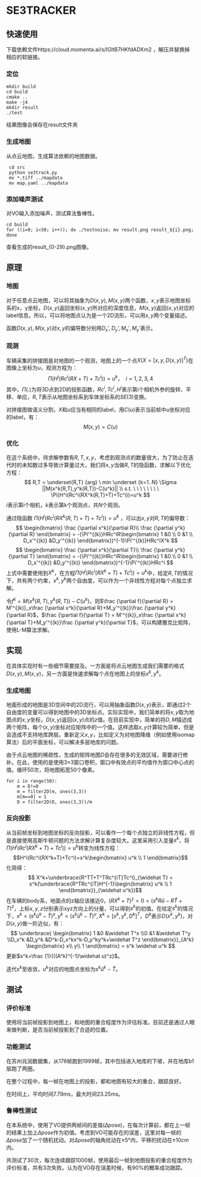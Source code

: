 # SE3TRACKER
## 快速使用
下载依赖文件https://cloud.momenta.ai/s/lGltB7HKfdADXm2 ，解压并替换掉相应的软链接。
### 定位
```
mkdir build
cd build
cmake ..
make -j4
mkdir result
./test
```
结果图像会保存在result文件夹
### 生成地图
从点云地图，生成算法依赖的地图数据。
```
 cd src
 python se3track.py
 mv *.tiff ../mapdata
 mv map.yaml ../mapdata
```
### 添加噪声测试
对VO输入添加噪声，测试算法鲁棒性。
```
cd build
for ((i=0; i<30; i++)); do ./testnoise; mv result.png result_${i}.png; done
```
查看生成的result_{0-29}.png图像。
## 原理
### 地图
对于任意点云地图，可以将其抽象为$D(x,y), M(x,y)$两个函数，$x,y$表示地图坐标系的x，y坐标，$D(x,y)$返回坐标$(x,y)$所对应的深度信息，$M(x,y)$返回$(x,y)$对应的label信息。所以，可以将地图点认为是一个2D流形，可以用$x,y$两个变量描述。

函数$D(x,y), M(x,y)$对$x,y$的偏导数分别用$D_x',D_y',M_x',M_y'$表示。
### 观测
车辆采集的拼接图是对地图的一个观测，地图上的一个点$X(X = [x, y, D(x,y)]^T)$在图像上坐标为$u$，观测方程为：
$$\Pi(H^i(Rc^i(RX+T)+Tc^i))=u^k，\ \ i = 1,2,3,4$$
其中，$\Pi(.)$为将3D点到2D的投影函数，$Rc^i,Tc^i,H^i$表示第i个相机外参的旋转、平移、单应，$R,T$表示从地图坐标系到车体坐标系的$SE(3)$变换。

对拼接图做语义分割，$X$和$u$应当有相同的label，用$C(u)$表示当前帧中$u$坐标对应的label，有：
$$M(x,y)=C(u)$$

### 优化
在这个系统中，待求解参数有$R,T,x,y$，考虑到观测点的数量很大，为了防止在迭代时的未知数过多导致计算量过大，我们将$x,y$当做$R,T$的隐函数，求解以下优化方程：
$$
R,T = \underset{R,T} {arg} \ min \underset {k=1..N} \Sigma ||M(x^k(R,T),y^k(R,T))-C(u^k)|| \\
s.t. \ \ \ \ \ \ \ \ \Pi(H^i(Rc^i(RX^k(R,T)+T)+Tc^i))=u^k
$$
$i$表示第i个相机，$k$表示第k个观测点，共$N$个观测。

通过隐函数 $\Pi(H^i(Rc^i(RX^k(R,T)+T)+Tc^i))=u^k$ ，可以出$x,y$对$R,T$的偏导数：
$$
\begin{bmatrix} \frac {\partial x^k}{\partial R}\\ \frac {\partial y^k}{\partial R} \end{bmatrix} = 
-(\Pi'^{(k)}HRc^iR\begin{bmatrix} 1 &0 \\ 0 &1 \\ D_x'^{(k)} &D_y'^{(k)} \end{bmatrix})^{-1}\Pi'^{(k)}HRc^iX^k
$$
$$
\begin{bmatrix} \frac {\partial x^k}{\partial T}\\ \frac {\partial y^k}{\partial T} \end{bmatrix} = 
-(\Pi'^{(k)}HRc^iR\begin{bmatrix} 1 &0 \\ 0 &1 \\ D_x'^{(k)} &D_y'^{(k)} \end{bmatrix})^{-1}\Pi'^{(k)}HRc^i
$$
上式中需要使用到$X^k$，在方程$\Pi(H^i(Rc^i(RX^k+T)+Tc^i))=u^k$中，给定$R,T$的情况下，共有两个约束，$x^k,y^k$两个自由度，可以作为一个非线性方程对每个点独立求解。

令$f^k=M(x^k(R,T),y^k(R,T))-C(u^k)$，则$\frac {\partial f}{\partial R} = M'^{(k)}_x\frac {\partial x^k}{\partial R}+M_y'^{(k)}\frac {\partial y^k}{\partial R}$，$\frac {\partial f}{\partial T} = M'^{(k)}_x\frac {\partial x^k}{\partial T}+M_y'^{(k)}\frac {\partial y^k}{\partial T}$，可以构建雅克比矩阵，使用L-M算法求解。

## 实现
在具体实现时有一些细节需要提及。一方面是将点云地图生成我们需要的格式$D(x,y),M(x,y)$，另一方面是快速求解每个点在地图上的坐标$x^k,y^k$。
### 生成地图
地面形成的地图是3D空间中的2D流行，可以用抽象函数$D(x,y)$表示，即通过2个自由度的变量可以得到地图中的3D坐标点。实际实现中，我们简单的将$x,y$取为地图点的$x,y$坐标，$D(x,y)$返回$(x,y)$点的$z$值。在目前实现中，简单的将$D,M$描述成两个矩阵，每个$(x,y)$坐标对应矩阵中的一个值。这样选取$x,y$计算较为简单，但是会造成不支持地库跨层。重新定义$x,y$，比如定义为对地图降维（例如使用isomap算法）后的平面坐标，可以解决多层地库的问题。

由于点云地图的稀疏性，生成的矩阵地图$D$会存在很多的无效区域，需要进行修补。在此，使用的是使用3×3窗口卷积，窗口中有效点的平均值作为窗口中心点的值。循环50次，将地图拓宽50个像素。
```
for i in range(50):
    m = D!=0
    m = filter2D(m, ones(3,3))
    m[m==0] = 1
    D = filter2D(D, ones(3,3))/m
```
### 反向投影
从当前帧坐标到地图坐标的反向投影，可以看作一个每个点独立的非线性方程，但是直接使用高斯牛顿问题的方法求解计算复杂度较大。这里采用引入变量$s^k$，将$\Pi(H^i(Rc^i(RX^k+T)+Tc^i))=u^k$转变为线性方程：
$$H^i(Rc^i(RX^k+T)+Tc^i)=s^k\begin{bmatrix} u^k \\ 1 \end{bmatrix}$$
化简得：
$$ X^k+\underbrace{R^TT+T^TRc^{iT}Tc^i}_{\widehat T} = s^k(\underbrace{R^TRc^{iT}H^{-1}\begin{bmatrix} u^k \\ 1 \end{bmatrix}}_{\widehat u^k})$$
在车辆的body系，地面点的z轴应该接近$0$，$(RX^k+T)^z=0=(s^kR\widehat u-R\widehat T+T)^z$，上标$x,y,z$分别表示xyz方向上的分量，可以得到$s^k$的初值。在给定$s^k$的情况下，$x^k=(s^k\widehat u^k-\widehat T)^x,y^k=(s^k\widehat u^k-\widehat T)^y,X^k=[x^k,y^k,D^k]^T$，$D^k$表示$D(x^k,y^k)$，对$D(x,y)$做一阶近似，有：
$$
\underbrace{ \begin{bmatrix} 1 &0 &\widehat T^x \\0 &1 &\widehat T^y \\D_x^k &D_y^k &D^k-D_x^kx^k-D_y^ky^k+\widehat T^z \end{bmatrix}}_{A^k} \begin{bmatrix} x\\ y\\ 1 \end{bmatrix} = s^k \widehat u^k
$$
更新$s^k=\frac {1}{((A^k)^{-1}\widehat u)^z}$。

迭代$s^k$至收敛，$u^k$对应的地图点坐标为$s^k\widehat u^k-\widehat T$。
## 测试
### 评价标准
使用将当前帧投影到地图上，和地图的重合程度作为评估标准。目前还是通过人眼来做判断，是否当前帧投影到了合适的位置。
### 功能测试
在苏州兆润数据集，从176帧跑到1999帧，其中包括进入地库的下坡，并在地库b1层跑了两圈。

在整个过程中，每一帧在地图上的投影，都和地图有较大的重合，跟踪良好。

在时间上，平均时间7.79ms，最大时间23.25ms。
### 鲁棒性测试
在本系统中，使用了VO提供两帧间的差值($\Delta pose$)，在每次计算前，都在上一帧的结果上加上$\Delta pose$作为初值。考虑到VO可能存在的误差，这里对每一帧的$\Delta pose$加了一个随机扰动。对$\Delta pose$的轴角扰动在$\pm 5°$内，平移的扰动在$\pm 10cm$内。

共测试了30次，每次连续跟踪1000帧，使用最后一帧到地图投影的重合程度作为评价标准，共有3次失败。认为在VO存在误差时候，有90%的概率成功跟踪。
